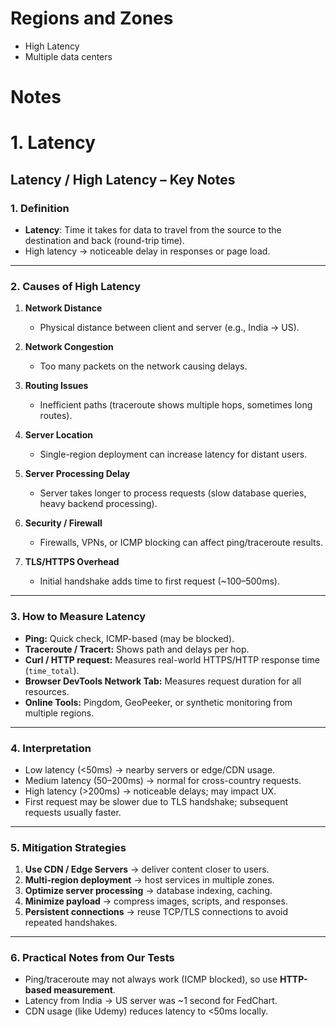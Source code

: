 # Regions and Zones
* High Latency
* Multiple data centers


# Notes

# 1. Latency

## **Latency / High Latency – Key Notes**

### **1. Definition**

* **Latency**: Time it takes for data to travel from the source to the destination and back (round-trip time).
* High latency → noticeable delay in responses or page load.

---

### **2. Causes of High Latency**

1. **Network Distance**

   * Physical distance between client and server (e.g., India → US).
2. **Network Congestion**

   * Too many packets on the network causing delays.
3. **Routing Issues**

   * Inefficient paths (traceroute shows multiple hops, sometimes long routes).
4. **Server Location**

   * Single-region deployment can increase latency for distant users.
5. **Server Processing Delay**

   * Server takes longer to process requests (slow database queries, heavy backend processing).
6. **Security / Firewall**

   * Firewalls, VPNs, or ICMP blocking can affect ping/traceroute results.
7. **TLS/HTTPS Overhead**

   * Initial handshake adds time to first request (\~100–500ms).

---

### **3. How to Measure Latency**

* **Ping:** Quick check, ICMP-based (may be blocked).
* **Traceroute / Tracert:** Shows path and delays per hop.
* **Curl / HTTP request:** Measures real-world HTTPS/HTTP response time (`time_total`).
* **Browser DevTools Network Tab:** Measures request duration for all resources.
* **Online Tools:** Pingdom, GeoPeeker, or synthetic monitoring from multiple regions.

---

### **4. Interpretation**

* Low latency (<50ms) → nearby servers or edge/CDN usage.
* Medium latency (50–200ms) → normal for cross-country requests.
* High latency (>200ms) → noticeable delays; may impact UX.
* First request may be slower due to TLS handshake; subsequent requests usually faster.

---

### **5. Mitigation Strategies**

1. **Use CDN / Edge Servers** → deliver content closer to users.
2. **Multi-region deployment** → host services in multiple zones.
3. **Optimize server processing** → database indexing, caching.
4. **Minimize payload** → compress images, scripts, and responses.
5. **Persistent connections** → reuse TCP/TLS connections to avoid repeated handshakes.

---

### **6. Practical Notes from Our Tests**

* Ping/traceroute may not always work (ICMP blocked), so use **HTTP-based measurement**.
* Latency from India → US server was \~1 second for FedChart.
* CDN usage (like Udemy) reduces latency to <50ms locally.

